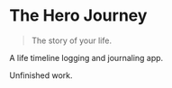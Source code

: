 # The Hero Journey

> The story of your life.

A life timeline logging and journaling app.

Unfinished work.
